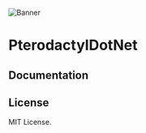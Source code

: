 ![Banner](https://github.com/Winter/PterodactylDotNet/.github/resources/banner.png)

# PterodactylDotNet

## Documentation

## License
MIT License.